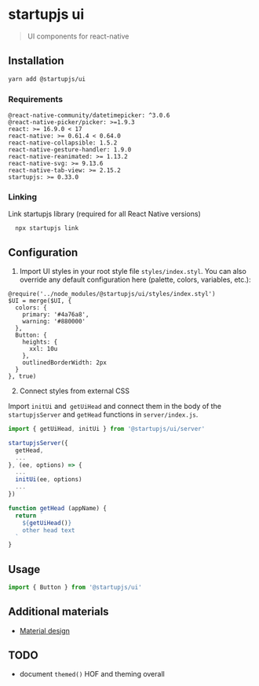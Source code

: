 # startupjs ui
> UI components for react-native

## Installation

```sh
yarn add @startupjs/ui
```

### Requirements

```
@react-native-community/datetimepicker: ^3.0.6
@react-native-picker/picker: >=1.9.3
react: >= 16.9.0 < 17
react-native: >= 0.61.4 < 0.64.0
react-native-collapsible: 1.5.2
react-native-gesture-handler: 1.9.0
react-native-reanimated: >= 1.13.2
react-native-svg: >= 9.13.6
react-native-tab-view: >= 2.15.2
startupjs: >= 0.33.0
```

### Linking
Link startupjs library (required for all React Native versions)

```
  npx startupjs link
```

## Configuration
1. Import UI styles in your root style file `styles/index.styl`. You can also override any default configuration here (palette, colors, variables, etc.):
```styl
@require('../node_modules/@startupjs/ui/styles/index.styl')
$UI = merge($UI, {
  colors: {
    primary: '#4a76a8',
    warning: '#880000'
  },
  Button: {
    heights: {
      xxl: 10u
    },
    outlinedBorderWidth: 2px
  }
}, true)
```

2. Connect styles from external CSS

Import `initUi` and` getUiHead` and connect them in the body of the `startupjsServer` and `getHead` functions in `server/index.js`.

```js
import { getUiHead, initUi } from '@startupjs/ui/server'

startupjsServer({
  getHead,
  ...
}, (ee, options) => {
  ...
  initUi(ee, options)
  ...
})

function getHead (appName) {
  return `
    ${getUiHead()}
    other head text
  `
}
```

## Usage
```js
import { Button } from '@startupjs/ui'
```

## Additional materials
- [Material design](https://material.io/design/)

## TODO

- document `themed()` HOF and theming overall
